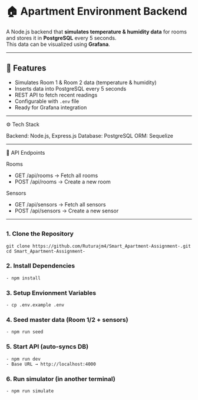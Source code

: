 # 🏠 Apartment Environment Backend

A Node.js backend that **simulates temperature & humidity data** for rooms and stores it in **PostgreSQL** every 5 seconds.  
This data can be visualized using **Grafana**.

---

## 🚀 Features
- Simulates Room 1 & Room 2 data (temperature & humidity)
- Inserts data into PostgreSQL every 5 seconds
- REST API to fetch recent readings
- Configurable with `.env` file
- Ready for Grafana integration

---

⚙️ Tech Stack

Backend: Node.js, Express.js
Database: PostgreSQL
ORM: Sequelize

---

📡 API Endpoints

Rooms

- GET /api/rooms → Fetch all rooms
- POST /api/rooms → Create a new room

Sensors

- GET /api/sensors → Fetch all sensors
- POST /api/sensors → Create a new sensor

---

##

### 1. Clone the Repository

```
git clone https://github.com/Ruturajm4/Smart_Apartment-Assignment-.git
cd Smart_Apartment-Assignment-
```

### 2. Install Dependencies
```
- npm install
```

### 3. Setup Envionment Variables
```
- cp .env.example .env
```  
### 4. Seed master data (Room 1/2 + sensors)
```
- npm run seed
```
### 5. Start API (auto-syncs DB)
```
- npm run dev
- Base URL → http://localhost:4000
```

### 6. Run simulator (in another terminal)
```
- npm run simulate
```

  







